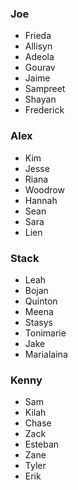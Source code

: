 ### Joe 
- Frieda
- Allisyn 
- Adeola
- Gourav 
- Jaime 
- Sampreet
- Shayan 
- Frederick

### Alex
- Kim 
- Jesse
- Riana 
- Woodrow 
- Hannah
- Sean 
- Sara 
- Lien 

### Stack
- Leah 
- Bojan 
- Quinton 
- Meena 
- Stasys 
- Tonimarie 
- Jake 
- Marialaina 

### Kenny
- Sam 
- Kilah
- Chase
- Zack
- Esteban 
- Zane 
- Tyler 
- Erik 

